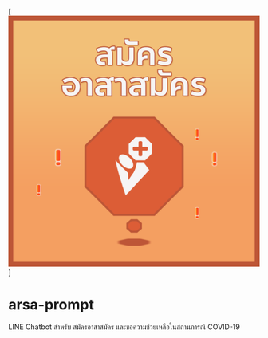 [![arsaprompt](./images/recruit.png)]

# arsa-prompt
LINE Chatbot สำหรับ สมัครอาสาสมัคร และขอความช่วยเหลือในสถานการณ์ COVID-19


